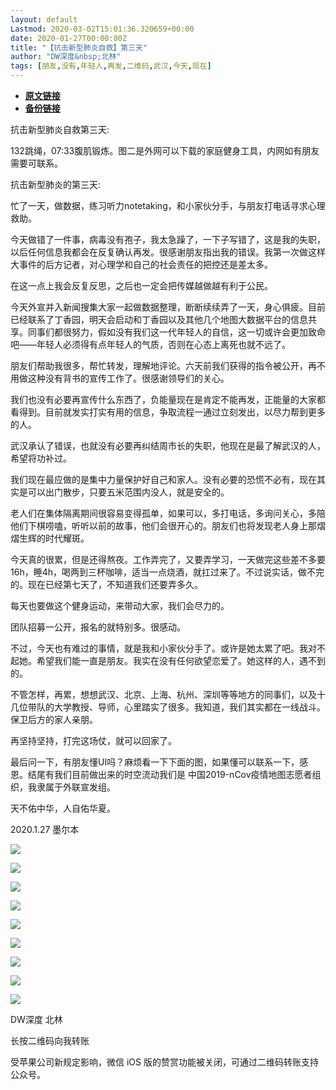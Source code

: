```yaml
---
layout: default
Lastmod: 2020-03-02T15:01:36.320659+00:00
date: 2020-01-27T00:00:00Z
title: "【抗击新型肺炎自救】第三天"
author: "DW深度&nbsp;北林"
tags: [朋友,没有,年轻人,再发,二维码,武汉,今天,现在]
---
```


* [**原文链接**](https://mp.weixin.qq.com/s/Uo-paFT9oPNfQe3GOMoMOA)
* [**备份链接**](https://archive.li/qm4fH)


抗击新型肺炎自救第三天:

132跳绳，07:33腹肌锻炼。图二是外网可以下载的家庭健身工具，内网如有朋友需要可联系。

抗击新型肺炎的第三天:

忙了一天，做数据，练习听力notetaking，和小家伙分手，与朋友打电话寻求心理救助。

今天做错了一件事，病毒没有孢子，我太急躁了，一下子写错了，这是我的失职，以后任何信息我都会在反复确认再发。很感谢朋友指出我的错误。我第一次做这样大事件的后方记者，对心理学和自己的社会责任的把控还是差太多。

在这一点上我会反复反思，之后也一定会把传媒越做越有利于公民。

今天外宣并入新闻搜集大家一起做数据整理，断断续续弄了一天，身心俱疲。目前已经联系了丁香园，明天会启动和丁香园以及其他几个地图大数据平台的信息共享。同事们都很努力，假如没有我们这一代年轻人的自信，这一切或许会更加致命吧——年轻人必须得有点年轻人的气质，否则在心态上离死也就不远了。

朋友们帮助我很多，帮忙转发，理解地评论。六天前我们获得的指令被公开，再不用做这种没有背书的宣传工作了。很感谢领导们的关心。

我们也没有必要再宣传什么东西了，负能量现在是肯定不能再发，正能量的大家都看得到。目前就发实打实有用的信息，争取流程一通过立刻发出，以尽力帮到更多的人。

武汉承认了错误，也就没有必要再纠结周市长的失职，他现在是最了解武汉的人，希望将功补过。

我们现在最应做的是集中力量保护好自己和家人。没有必要的恐慌不必有，现在其实是可以出门散步，只要五米范围内没人，就是安全的。

老人们在集体隔离期间很容易变得孤单，如果可以，多打电话，多询问关心，多陪他们下棋唠嗑，听听以前的故事，他们会很开心的。朋友们也将发现老人身上那熠熠生辉的时代耀斑。

今天真的很累，但是还得熬夜。工作弄完了，又要弄学习，一天做完这些差不多要16h，睡4h，喝两到三杯咖啡，适当一点烧酒，就扛过来了。不过说实话，做不完的。现在已经第七天了，不知道我们还要弄多久。

每天也要做这个健身运动，来带动大家，我们会尽力的。

团队招募一公开，报名的就特别多。很感动。

不过，今天也有难过的事情，就是我和小家伙分手了。或许是她太累了吧。我对不起她。希望我们能一直是朋友。我实在没有任何欲望恋爱了。她这样的人，遇不到的。

不管怎样，再累，想想武汉、北京、上海、杭州、深圳等等地方的同事们，以及十几位带队的大学教授、导师，心里踏实了很多。我知道，我们其实都在一线战斗。保卫后方的家人亲朋。

再坚持坚持，打完这场仗，就可以回家了。

最后问一下，有朋友懂UI吗？麻烦看一下下面的图，如果懂可以联系一下，感恩。结尾有我们目前做出来的时空流动我们是 中国2019-nCov疫情地图志愿者组织，我隶属于外联宣发组。

天不佑中华，人自佑华夏。

2020.1.27 墨尔本

![](/images/post/dea7ebfe704ca78c7271b08a5d0da581.jpg)

![](/images/post/89b7eb1c326e51cbad6bc812f3f64702.jpg)

![](/images/post/3886e2547658bc3094ca0c0da8bd869c.jpg)

![](/images/post/d89c74c5882ba739b73f1a97eab9b3a9.jpg)

![](/images/post/f9d0285a003cee3a59ae6b594c1459b7.jpg)

![](/images/post/3833a982927845867d5138c07126ab73.jpg)

![](/images/post/44fdf35f78cebc03a76d8a15fcc42676.jpg)

![](/images/post/35c1791346d45711807fbe7dad2194a0.jpg)

![](/images/post/3a967cb3be06115e1ea402a41a1b21e8.jpg)

DW深度 北林

长按二维码向我转账

受苹果公司新规定影响，微信 iOS 版的赞赏功能被关闭，可通过二维码转账支持公众号。

